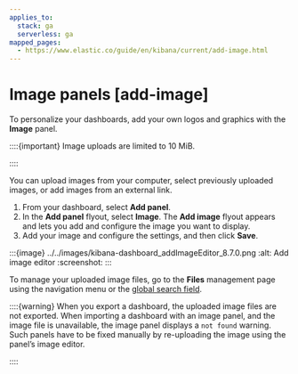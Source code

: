 ```yaml
---
applies_to:
  stack: ga
  serverless: ga
mapped_pages:
  - https://www.elastic.co/guide/en/kibana/current/add-image.html
---
```


# Image panels [add-image]

To personalize your dashboards, add your own logos and graphics with the **Image** panel.

::::{important}
Image uploads are limited to 10 MiB.

::::


You can upload images from your computer, select previously uploaded images, or add images from an external link.

1. From your dashboard, select **Add panel**.
2. In the **Add panel** flyout, select **Image**. The **Add image** flyout appears and lets you add and configure the image you want to display.
3. Add your image and configure the settings, and then click **Save**.

:::{image} ../../images/kibana-dashboard_addImageEditor_8.7.0.png
:alt: Add image editor
:screenshot:
:::

To manage your uploaded image files, go to the **Files** management page using the navigation menu or the [global search field](../../explore-analyze/find-and-organize/find-apps-and-objects.md).

::::{warning}
When you export a dashboard, the uploaded image files are not exported. When importing a dashboard with an image panel, and the image file is unavailable, the image panel displays a `not found` warning. Such panels have to be fixed manually by re-uploading the image using the panel’s image editor.

::::


